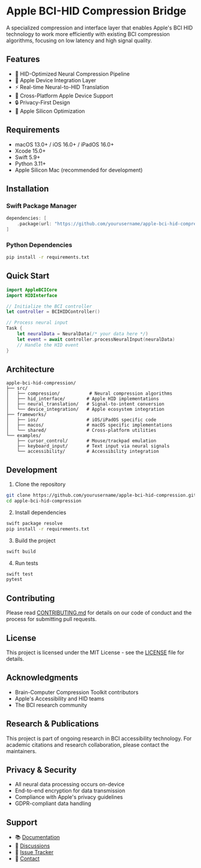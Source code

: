 # Apple BCI-HID Compression Bridge

A specialized compression and interface layer that enables Apple's BCI HID technology to work more efficiently with existing BCI compression algorithms, focusing on low latency and high signal quality.

## Features

- 🧠 HID-Optimized Neural Compression Pipeline
- 🔗 Apple Device Integration Layer
- ⚡ Real-time Neural-to-HID Translation
- 📱 Cross-Platform Apple Device Support
- 🔒 Privacy-First Design
- 🎯 Apple Silicon Optimization

## Requirements

- macOS 13.0+ / iOS 16.0+ / iPadOS 16.0+
- Xcode 15.0+
- Swift 5.9+
- Python 3.11+
- Apple Silicon Mac (recommended for development)

## Installation

### Swift Package Manager

```swift
dependencies: [
    .package(url: "https://github.com/yourusername/apple-bci-hid-compression.git", from: "0.1.0")
]
```

### Python Dependencies

```bash
pip install -r requirements.txt
```

## Quick Start

```swift
import AppleBCICore
import HIDInterface

// Initialize the BCI controller
let controller = BCIHIDController()

// Process neural input
Task {
    let neuralData = NeuralData(/* your data here */)
    let event = await controller.processNeuralInput(neuralData)
    // Handle the HID event
}
```

## Architecture

```
apple-bci-hid-compression/
├── src/
│   ├── compression/           # Neural compression algorithms
│   ├── hid_interface/        # Apple HID implementations
│   ├── neural_translation/   # Signal-to-intent conversion
│   └── device_integration/   # Apple ecosystem integration
├── frameworks/
│   ├── ios/                  # iOS/iPadOS specific code
│   ├── macos/                # macOS specific implementations
│   └── shared/               # Cross-platform utilities
└── examples/
    ├── cursor_control/       # Mouse/trackpad emulation
    ├── keyboard_input/       # Text input via neural signals
    └── accessibility/        # Accessibility integration
```

## Development

1. Clone the repository
```bash
git clone https://github.com/yourusername/apple-bci-hid-compression.git
cd apple-bci-hid-compression
```

2. Install dependencies
```bash
swift package resolve
pip install -r requirements.txt
```

3. Build the project
```bash
swift build
```

4. Run tests
```bash
swift test
pytest
```

## Contributing

Please read [CONTRIBUTING.md](.github/CONTRIBUTING.md) for details on our code of conduct and the process for submitting pull requests.

## License

This project is licensed under the MIT License - see the [LICENSE](LICENSE) file for details.

## Acknowledgments

- Brain-Computer Compression Toolkit contributors
- Apple's Accessibility and HID teams
- The BCI research community

## Research & Publications

This project is part of ongoing research in BCI accessibility technology. For academic citations and research collaboration, please contact the maintainers.

## Privacy & Security

- All neural data processing occurs on-device
- End-to-end encryption for data transmission
- Compliance with Apple's privacy guidelines
- GDPR-compliant data handling

## Support

- 📚 [Documentation](docs/)
- 💬 [Discussions](https://github.com/yourusername/apple-bci-hid-compression/discussions)
- 🐛 [Issue Tracker](https://github.com/yourusername/apple-bci-hid-compression/issues)
- 📧 [Contact](mailto:your.email@example.com)
